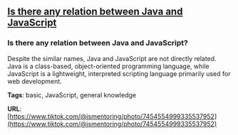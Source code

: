 ## [Is there any relation between Java and JavaScript](#is-there-any-relation-between-java-and-javascript)

### Is there any relation between Java and JavaScript?

Despite the similar names, Java and JavaScript are not directly related. Java is a class-based, object-oriented programming language, while JavaScript is a lightweight, interpreted scripting language primarily used for web development.

**Tags**: basic, JavaScript, general knowledge

**URL**: [https://www.tiktok.com/@jsmentoring/photo/7454554999335537952](https://www.tiktok.com/@jsmentoring/photo/7454554999335537952)
